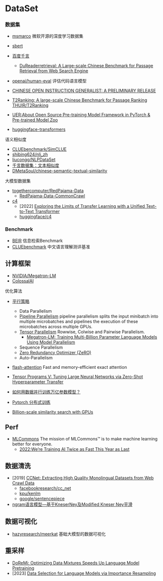 # DataSet


### 数据集

- [msmarco](https://microsoft.github.io/msmarco/) 微软开源的深度学习数据集
- [sbert](https://www.sbert.net/examples/training/paraphrases/README.html)
- [百度千言](https://www.luge.ai/#/luge/dataDetail?id=55)
  - [DuReaderretrieval: A Large-scale Chinese Benchmark for Passage Retrieval from Web Search Engine](https://arxiv.org/pdf/2203.10232.pdf)
- [openai/human-eval](https://github.com/openai/human-eval) 评估代码语言模型
- [CHINESE OPEN INSTRUCTION GENERALIST: A PRELIMINARY RELEASE](https://arxiv.org/pdf/2304.07987.pdf)
- [T2Ranking: A large-scale Chinese Benchmark for Passage Ranking](https://arxiv.org/pdf/2304.03679.pdf)   [THUIR/T2Ranking](https://github.com/THUIR/T2Ranking/)

- [UER:About Open Source Pre-training Model Framework in PyTorch & Pre-trained Model Zoo](https://github.com/dbiir/UER-py)
- [huggingface-transformers](https://huggingface.co/docs/transformers/model_summary)


语义相似度
- [CLUEbenchmark/SimCLUE](https://github.com/CLUEbenchmark/SimCLUE)
- [shibing624/nli_zh](https://huggingface.co/datasets/shibing624/nli_zh)
- [liucongg/NLPDataSet](https://github.com/liucongg/NLPDataSet)
- [千言数据集：文本相似度](https://aistudio.baidu.com/aistudio/competition/detail/45/0/task-definition)
- [DMetaSoul/chinese-semantic-textual-similarity](https://huggingface.co/datasets/DMetaSoul/chinese-semantic-textual-similarity)

大模型数据集
- [togethercomputer/RedPajama-Data](https://github.com/togethercomputer/RedPajama-Data)
  - [RedPajama-Data-CommonCrawl](https://github.com/togethercomputer/RedPajama-Data/tree/main/data_prep/cc)
- [c4](https://paperswithcode.com/dataset/c4)
  - [2022] [Exploring the Limits of Transfer Learning with a Unified Text-to-Text Transformer](https://arxiv.org/pdf/1910.10683v3.pdf)
  - [huggingface/c4](https://huggingface.co/datasets/allenai/c4#license)
### Benchmark

- [BEIR](https://github.com/beir-cellar/beir) 信息检索Benchmark
- [CLUEbenchmark](https://github.com/CLUEbenchmark) 中文语言理解测评基准


## 计算框架

- [NVIDIA/Megatron-LM](https://github.com/NVIDIA/Megatron-LM) 
- [ColossalAI](https://github.com/hpcaitech/ColossalAI)

优化算法
- [平行策略](hhttps://huggingface.co/transformers/v4.9.0/parallelism.html)
  - Data Parallelism
  - [Pipeline Parallelism](https://pytorch.org/docs/stable/pipeline.html) pipeline parallelism splits the input minibatch into multiple microbatches and pipelines the execution of these microbatches across multiple GPUs.
  - [Tensor Parallelism](https://pytorch.org/docs/stable/distributed.tensor.parallel.html) Rowwise, Colwise and Pairwise Parallelism.
    - [Megatron-LM: Training Multi-Billion Parameter Language Models Using Model Parallelism](https://arxiv.org/abs/1909.08053)
  - Sequence Parallelism
  - [Zero Redundancy Optimizer (ZeRO)](https://www.microsoft.com/en-us/research/blog/zero-deepspeed-new-system-optimizations-enable-training-models-with-over-100-billion-parameters/)
  - Auto-Parallelism
- [flash-attention](https://github.com/HazyResearch/flash-attention) Fast and memory-efficient exact attention
- [Tensor Programs V: Tuning Large Neural Networks via Zero-Shot Hyperparameter Transfer](https://arxiv.org/pdf/2203.03466.pdf)
- [如何用数据并行训练万亿参数模型？](https://zhuanlan.zhihu.com/p/402232568)

- [Pytorch 分布式训练](https://zhuanlan.zhihu.com/p/76638962)


- [Billion-scale similarity search with GPUs](https://arxiv.org/pdf/1702.08734.pdf)
## Perf

- [MLCommons](https://github.com/orgs/mlcommons/repositories?type=all)  The mission of MLCommons™ is to make machine learning better for everyone.
  - [2022:We’re Training AI Twice as Fast This Year as Last](https://spectrum.ieee.org/mlperf-rankings-2022)


## 数据清洗

- [2019] [CCNet: Extracting High Quality Monolingual Datasets from Web Crawl Data](https://arxiv.org/abs/1911.00359)
  - [facebookresearch/cc_net](https://github.com/facebookresearch/cc_net)
  - [kpu/kenlm](https://github.com/kpu/kenlm)
  - [google/sentencepiece](https://github.com/google/sentencepiece)
- [ngram语言模型—基于KneserNey及Modified Kneser Ney平滑](https://blog.csdn.net/weixin_42498517/article/details/103608763)

## 数据可视化

- [hazyresearch/meerkat](https://github.com/hazyresearch/meerkat) 基础大模型的数据可视化

## 重采样

- [DoReMi: Optimizing Data Mixtures Speeds Up Language Model Pretraining](https://arxiv.org/pdf/2305.10429.pdf)
- [2023] [Data Selection for Language Models via Importance Resampling](https://arxiv.org/pdf/2302.03169.pdf)